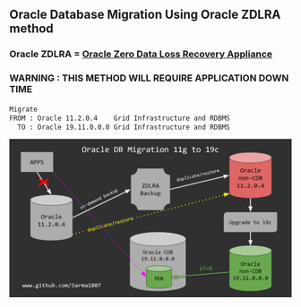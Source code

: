 ## Oracle Database Migration Using Oracle ZDLRA method

### Oracle ZDLRA = [Oracle Zero Data Loss Recovery Appliance](https://www.oracle.com/engineered-systems/zero-data-loss-recovery-appliance/)

### WARNING : THIS METHOD WILL REQUIRE APPLICATION DOWN TIME

```
Migrate
FROM : Oracle 11.2.0.4    Grid Infrastructure and RDBMS
  TO : Oracle 19.11.0.0.0 Grid Infrastructure and RDBMS
```

![process.png](https://github.com/sarma1807/Oracle/blob/main/Migration/using_ZDLRA/process.png) <br><br>
